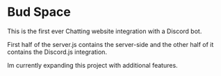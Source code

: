 # Bud Space
 This is the first ever Chatting website integration with a Discord bot.

First half of the server.js contains the server-side and the other half of it contains the Discord.js integration.

Im currently expanding this project with additional features.
